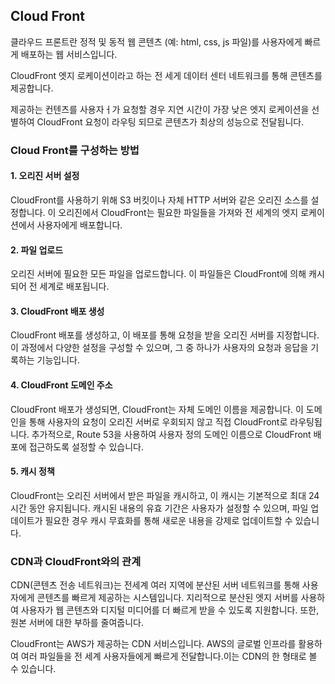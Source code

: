 ## Cloud Front

클라우드 프론트란 정적 및 동적 웹 콘텐츠 (예: html, css, js 파일)를 사용자에게 빠르게 배포하는 웹 서비스입니다.

CloudFront 엣지 로케이션이라고 하는 전 세게 데이터 센터 네트워크를 통해 콘텐츠를 제공합니다.

제공하는 컨텐츠를 사용자ㅓ가 요청할 경우 지연 시간이 가장 낮은 엣지 로케이션을 선별하여 CloudFront 요청이 라우팅 되므로 콘텐츠가 최상의 성능으로 전달됩니다.

### Cloud Front를 구성하는 방법

#### 1. 오리진 서버 설정

CloudFront를 사용하기 위해 S3 버킷이나 자체 HTTP 서버와 같은 오리진 소스를 설정합니다. 이 오리진에서 CloudFront는 필요한 파일들을 가져와 전 세계의 엣지 로케이션에서 사용자에게 배포합니다.

#### 2. 파일 업로드

오리진 서버에 필요한 모든 파일을 업로드합니다. 이 파일들은 CloudFront에 의해 캐시되어 전 세계로 배포됩니다.

#### 3. CloudFront 배포 생성

CloudFront 배포를 생성하고, 이 배포를 통해 요청을 받을 오리진 서버를 지정합니다. 이 과정에서 다양한 설정을 구성할 수 있으며, 그 중 하나가 사용자의 요청과 응답을 기록하는 기능입니다.

#### 4. CloudFront 도메인 주소

CloudFront 배포가 생성되면, CloudFront는 자체 도메인 이름을 제공합니다. 이 도메인을 통해 사용자의 요청이 오리진 서버로 우회되지 않고 직접 CloudFront로 라우팅됩니다. 추가적으로, Route 53을 사용하여 사용자 정의 도메인 이름으로 CloudFront 배포에 접근하도록 설정할 수 있습니다.

#### 5. 캐시 정책

CloudFront는 오리진 서버에서 받은 파일을 캐시하고, 이 캐시는 기본적으로 최대 24시간 동안 유지됩니다. 캐시된 내용의 유효 기간은 사용자가 설정할 수 있으며, 파일 업데이트가 필요한 경우 캐시 무효화를 통해 새로운 내용을 강제로 업데이트할 수 있습니다.

### CDN과 CloudFront와의 관계

CDN(콘텐츠 전송 네트워크)는 전세계 여러 지역에 분산된 서버 네트워크를 통해 사용자에게 콘텐츠를 빠르게 제공하는 시스템입니다. 지리적으로 분산된 엣지 서버를 사용하여 사용자가 웹 콘텐츠와 디지털 미디어를 더 빠르게 받을 수 있도록 지원합니다. 또한, 원본 서버에 대한 부하를 줄여줍니다.

CloudFront는 AWS가 제공하는 CDN 서비스입니다. AWS의 글로벌 인프라를 활용하여 여러 파일들을 전 세계 사용자들에게 빠르게 전달합니다.이는 CDN의 한 형태로 볼 수 있습니다.
